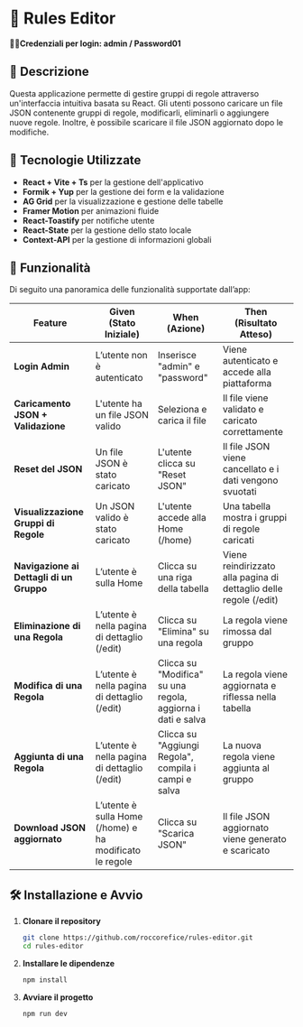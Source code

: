 # 📌 Rules Editor


🚨🚩**Credenziali per login: admin / Password01**
 

## 📜 Descrizione
Questa applicazione permette di gestire gruppi di regole attraverso un'interfaccia intuitiva basata su React. Gli utenti possono caricare un file JSON contenente gruppi di regole, modificarli, eliminarli o aggiungere nuove regole. Inoltre, è possibile scaricare il file JSON aggiornato dopo le modifiche.

## 🚀 Tecnologie Utilizzate
- **React + Vite + Ts** per la gestione dell'applicativo
- **Formik + Yup** per la gestione dei form e la validazione
- **AG Grid** per la visualizzazione e gestione delle tabelle
- **Framer Motion** per animazioni fluide
- **React-Toastify** per notifiche utente
- **React-State** per la gestione dello stato locale
- **Context-API** per la gestione di informazioni globali

## 📌 Funzionalità
Di seguito una panoramica delle funzionalità supportate dall’app:

| **Feature**                    | **Given (Stato Iniziale)** | **When (Azione)** | **Then (Risultato Atteso)** |
|---------------------------------|---------------------------|-------------------|----------------------------|
| **Login Admin**                 | L’utente non è autenticato | Inserisce "admin" e "password" | Viene autenticato e accede alla piattaforma |
| **Caricamento JSON + Validazione** | L'utente ha un file JSON valido | Seleziona e carica il file | Il file viene validato e caricato correttamente |
| **Reset del JSON**               | Un file JSON è stato caricato | L'utente clicca su "Reset JSON" | Il file JSON viene cancellato e i dati vengono svuotati |
| **Visualizzazione Gruppi di Regole** | Un JSON valido è stato caricato | L'utente accede alla Home (/home) | Una tabella mostra i gruppi di regole caricati |
| **Navigazione ai Dettagli di un Gruppo** | L’utente è sulla Home | Clicca su una riga della tabella | Viene reindirizzato alla pagina di dettaglio delle regole (/edit) |
| **Eliminazione di una Regola** | L’utente è nella pagina di dettaglio (/edit) | Clicca su "Elimina" su una regola | La regola viene rimossa dal gruppo |
| **Modifica di una Regola** | L’utente è nella pagina di dettaglio (/edit) | Clicca su "Modifica" su una regola, aggiorna i dati e salva | La regola viene aggiornata e riflessa nella tabella |
| **Aggiunta di una Regola** | L’utente è nella pagina di dettaglio (/edit) | Clicca su "Aggiungi Regola", compila i campi e salva | La nuova regola viene aggiunta al gruppo |
| **Download JSON aggiornato** | L’utente è sulla Home (/home) e ha modificato le regole | Clicca su "Scarica JSON" | Il file JSON aggiornato viene generato e scaricato |


## 🛠 Installazione e Avvio

1. **Clonare il repository**
   ```sh
   git clone https://github.com/roccorefice/rules-editor.git
   cd rules-editor

2. **Installare le dipendenze**
   ```sh
   npm install

3. **Avviare il progetto**
   ```sh
   npm run dev
